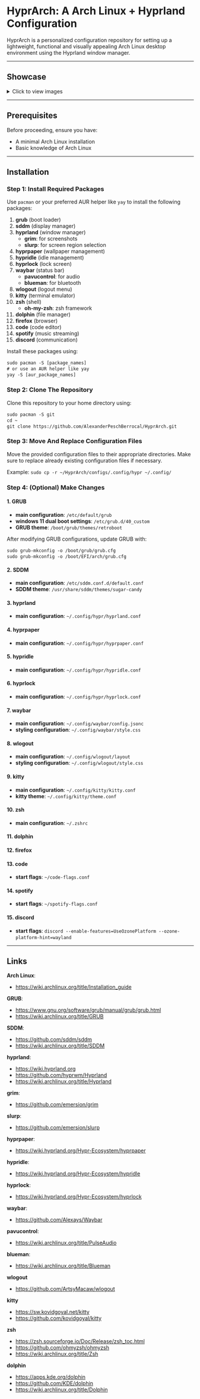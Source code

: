 # HyprArch: A Arch Linux + Hyprland Configuration

HyprArch is a personalized configuration repository for setting up a lightweight, functional and visually appealing Arch Linux desktop environment using the Hyprland window manager.

---

## Showcase

<details>
  <summary>Click to view images</summary>
  
  ![Image 1](screenshot_20241116_193604.png)
  ![Image 2](screenshot_20241116_193803.png)
  
</details>

---

## Prerequisites
Before proceeding, ensure you have:
- A minimal Arch Linux installation
- Basic knowledge of Arch Linux

---

## Installation

### Step 1: Install Required Packages
Use `pacman` or your preferred AUR helper like `yay` to install the following packages:

1. **grub** (boot loader)
2. **sddm** (display manager)
3. **hyprland** (window manager)
   - **grim**: for screenshots
   - **slurp**: for screen region selection
4. **hyprpaper** (wallpaper management)
5. **hypridle** (idle management)
6. **hyprlock** (lock screen)
7. **waybar** (status bar)
   - **pavucontrol**: for audio
   - **blueman**: for bluetooth
8. **wlogout** (logout menu)
9. **kitty** (terminal emulator)
10. **zsh** (shell)
    - **oh-my-zsh**: zsh framework
11. **dolphin** (file manager)
12. **firefox** (browser)
13. **code** (code editor)
14. **spotify** (music streaming)
15. **discord** (communication)

Install these packages using:
```
sudo pacman -S [package_names]
# or use an AUR helper like yay
yay -S [aur_package_names]
```

### Step 2: Clone The Repository
Clone this repository to your home directory using:
```
sudo pacman -S git
cd ~
git clone https://github.com/AlexanderPeschBerrocal/HyprArch.git
```

### Step 3: Move And Replace Configuration Files
Move the provided configuration files to their appropriate directories. Make sure to replace already existing configuration files if necessary.

Example:
`sudo cp -r ~/HyprArch/configs/.config/hypr ~/.config/`

### Step 4: (Optional) Make Changes

#### 1. GRUB
- **main configuration**: `/etc/default/grub`
- **windows 11 dual boot settings**: `/etc/grub.d/40_custom`
- **GRUB theme**: `/boot/grub/themes/retroboot`

After modifying GRUB configurations, update GRUB with:
```
sudo grub-mkconfig -o /boot/grub/grub.cfg
sudo grub-mkconfig -o /boot/EFI/arch/grub.cfg
```

#### 2. SDDM
- **main configuration**: `/etc/sddm.conf.d/default.conf`
- **SDDM theme**: `/usr/share/sddm/themes/sugar-candy`

#### 3. hyprland
- **main configuration**: `~/.config/hypr/hyprland.conf`

#### 4. hyprpaper
- **main configuration**: `~/.config/hypr/hyprpaper.conf`

#### 5. hypridle
- **main configuration**: `~/.config/hypr/hypridle.conf`

#### 6. hyprlock
- **main configuration**: `~/.config/hypr/hyprlock.conf`

#### 7. waybar
- **main configuration**: `~/.config/waybar/config.jsonc`
- **styling configuration**: `~/.config/waybar/style.css`

#### 8. wlogout
- **main configuration**: `~/.config/wlogout/layout`
- **styling configuration**: `~/.config/wlogout/style.css`

#### 9. kitty
- **main configuration**: `~/.config/kitty/kitty.conf`
- **kitty theme**: `~/.config/kitty/theme.conf`

#### 10. zsh
- **main configuration**: `~/.zshrc`

#### 11. dolphin

#### 12. firefox

#### 13. code
- **start flags**: `~/code-flags.conf`

#### 14. spotify
- **start flags**: `~/spotify-flags.conf`

#### 15. discord
- **start flags**: `discord --enable-features=UseOzonePlatform --ozone-platform-hint=wayland`

---

## Links
**Arch Linux**:
- https://wiki.archlinux.org/title/Installation_guide

**GRUB**:
- https://www.gnu.org/software/grub/manual/grub/grub.html
- https://wiki.archlinux.org/title/GRUB

**SDDM**:
- https://github.com/sddm/sddm
- https://wiki.archlinux.org/title/SDDM

**hyprland**:
- https://wiki.hyprland.org
- https://github.com/hyprwm/Hyprland
- https://wiki.archlinux.org/title/Hyprland

**grim**:
- https://github.com/emersion/grim

**slurp**:
- https://github.com/emersion/slurp

**hyprpaper**:
- https://wiki.hyprland.org/Hypr-Ecosystem/hyprpaper

**hypridle**:
- https://wiki.hyprland.org/Hypr-Ecosystem/hypridle

**hyprlock**:
- https://wiki.hyprland.org/Hypr-Ecosystem/hyprlock

**waybar**:
- https://github.com/Alexays/Waybar

**pavucontrol**:
- https://wiki.archlinux.org/title/PulseAudio

**blueman**:
- https://wiki.archlinux.org/title/Blueman

**wlogout**
- https://github.com/ArtsyMacaw/wlogout

**kitty**
- https://sw.kovidgoyal.net/kitty
- https://github.com/kovidgoyal/kitty

**zsh**
- https://zsh.sourceforge.io/Doc/Release/zsh_toc.html
- https://github.com/ohmyzsh/ohmyzsh
- https://wiki.archlinux.org/title/Zsh

**dolphin**
- https://apps.kde.org/dolphin
- https://github.com/KDE/dolphin
- https://wiki.archlinux.org/title/Dolphin
